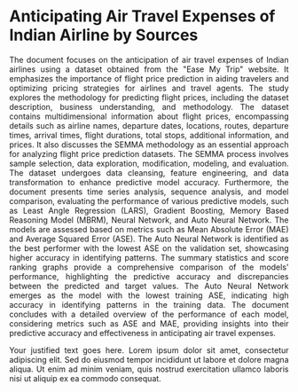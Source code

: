 # Anticipating Air Travel Expenses of Indian Airline by Sources

<p style="text-align: justify;"> The document focuses on the anticipation of air travel expenses of Indian airlines using a dataset obtained from the "Ease My Trip" website. It emphasizes the importance of flight price prediction in aiding travelers and optimizing pricing strategies for airlines and travel agents. The study explores the methodology for predicting flight prices, including the dataset description, business understanding, and methodology. The dataset contains multidimensional information about flight prices, encompassing details such as airline names, departure dates, locations, routes, departure times, arrival times, flight durations, total stops, additional information, and prices. It also discusses the SEMMA methodology as an essential approach for analyzing flight price prediction datasets. The SEMMA process involves sample selection, data exploration, modification, modeling, and evaluation. The dataset undergoes data cleansing, feature engineering, and data transformation to enhance predictive model accuracy. Furthermore, the document presents time series analysis, sequence analysis, and model comparison, evaluating the performance of various predictive models, such as Least Angle Regression (LARS), Gradient Boosting, Memory Based Reasoning Model (MBRM), Neural Network, and Auto Neural Network. The models are assessed based on metrics such as Mean Absolute Error (MAE) and Average Squared Error (ASE). The Auto Neural Network is identified as the best performer with the lowest ASE on the validation set, showcasing higher accuracy in identifying patterns. The summary statistics and score ranking graphs provide a comprehensive comparison of the models' performance, highlighting the predictive accuracy and discrepancies between the predicted and target values. The Auto Neural Network emerges as the model with the lowest training ASE, indicating high accuracy in identifying patterns in the training data. The document concludes with a detailed overview of the performance of each model, considering metrics such as ASE and MAE, providing insights into their predictive accuracy and effectiveness in anticipating air travel expenses. </p>

<p style="text-align: justify;">
  Your justified text goes here. Lorem ipsum dolor sit amet, consectetur adipiscing elit.
  Sed do eiusmod tempor incididunt ut labore et dolore magna aliqua. Ut enim ad minim veniam, quis nostrud exercitation ullamco laboris nisi ut aliquip ex ea commodo consequat.
</p>

